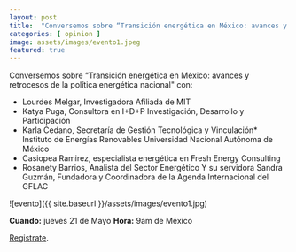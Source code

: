 ```yaml
---
layout: post
title:  "Conversemos sobre “Transición energética en México: avances y retrocesos de la política energética nacional."
categories: [ opinion ]
image: assets/images/evento1.jpeg
featured: true
---
```


Conversemos sobre “Transición energética en México: avances y retrocesos de la política energética nacional" con: 

- Lourdes Melgar, Investigadora Afiliada de MIT 
- Katya Puga, Consultora en I+D+P Investigación, Desarrollo y Participación 
- Karla Cedano, Secretaría de Gestión Tecnológica y Vinculación*
Instituto de Energías Renovables 
Universidad Nacional Autónoma de México
- Casiopea Ramirez, especialista energética en Fresh Energy Consulting 
- Rosanety Barrios, Analista del Sector Energético 
Y su servidora Sandra Guzmán, Fundadora y Coordinadora de la Agenda Internacional del GFLAC 

![evento]({{ site.baseurl }}/assets/images/evento1.jpg)


**Cuando:** jueves 21 de Mayo 
**Hora:** 9am de México 

[Registrate][jekyll-docs].

[jekyll-docs]: https://docs.google.com/forms/d/e/1FAIpQLSd3362kGfvAgHRhVamazHSeFzdEkPyw5z4OmpROv6hAzzUnHA/closedform